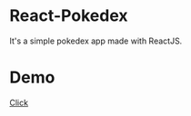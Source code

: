 # React-Pokedex

It's a simple pokedex app made with ReactJS.

# Demo

[Click](https://simplepokedex1.netlify.app/)